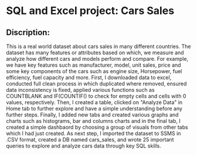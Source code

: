 # SQL and Excel project: Cars Sales

## Discription: 
This is a real world dataset about cars sales in many different countries. The dataset has many features or attributes based on which, we measure and analyze how different cars and models perform and compare. For example, we have key features such as manufacturer, model, unit sales, price and some key components of the cars such as engine size, Horsepower, fuel efficiency, fuel capacity and more. First, I downloaded data to excel, conducted full clean process in which duplicated where removed, ensured data inconsistency is fixed, applied various functions such as COUNTBLANK and IF(COUNTIF() to check for empty cells and cells with 0 values, respectively. Then, I created a table, clicked on "Analyze Data" in Home tab to further explore and have a simple understanding before any further steps. Finally, I added new tabs and created various graphs and charts such as histograms, bar and columns charts and in the final tab, I created a simple dashbaord by choosing a group of visuals from other tabs which I had just created. As next step, I imported the dataset to SSMS in .CSV format, created a DB named cars_sales, and wrote 25 important queries to explore and analyze cars data through key SQL skills. 
